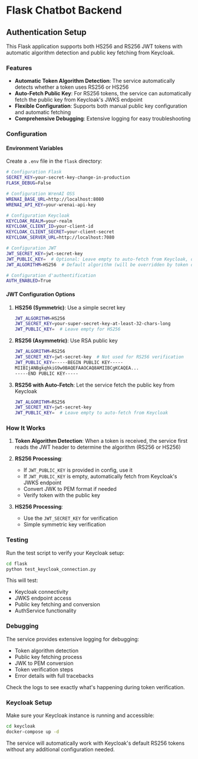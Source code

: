 # Flask Chatbot Backend

## Authentication Setup

This Flask application supports both HS256 and RS256 JWT tokens with automatic algorithm detection and public key fetching from Keycloak.

### Features

- **Automatic Token Algorithm Detection**: The service automatically detects whether a token uses RS256 or HS256
- **Auto-Fetch Public Key**: For RS256 tokens, the service can automatically fetch the public key from Keycloak's JWKS endpoint
- **Flexible Configuration**: Supports both manual public key configuration and automatic fetching
- **Comprehensive Debugging**: Extensive logging for easy troubleshooting

### Configuration

#### Environment Variables

Create a `.env` file in the `flask` directory:

```bash
# Configuration Flask
SECRET_KEY=your-secret-key-change-in-production
FLASK_DEBUG=False

# Configuration WrenAI OSS
WRENAI_BASE_URL=http://localhost:8080
WRENAI_API_KEY=your-wrenai-api-key

# Configuration Keycloak
KEYCLOAK_REALM=your-realm
KEYCLOAK_CLIENT_ID=your-client-id
KEYCLOAK_CLIENT_SECRET=your-client-secret
KEYCLOAK_SERVER_URL=http://localhost:7080

# Configuration JWT
JWT_SECRET_KEY=jwt-secret-key
JWT_PUBLIC_KEY=  # Optional: Leave empty to auto-fetch from Keycloak, or provide PEM-formatted public key
JWT_ALGORITHM=HS256  # Default algorithm (will be overridden by token detection)

# Configuration d'authentification
AUTH_ENABLED=True
```

#### JWT Configuration Options

1. **HS256 (Symmetric)**: Use a simple secret key
   ```bash
   JWT_ALGORITHM=HS256
   JWT_SECRET_KEY=your-super-secret-key-at-least-32-chars-long
   JWT_PUBLIC_KEY=  # Leave empty for HS256
   ```

2. **RS256 (Asymmetric)**: Use RSA public key
   ```bash
   JWT_ALGORITHM=RS256
   JWT_SECRET_KEY=jwt-secret-key  # Not used for RS256 verification
   JWT_PUBLIC_KEY=-----BEGIN PUBLIC KEY-----
   MIIBIjANBgkqhkiG9w0BAQEFAAOCAQ8AMIIBCgKCAQEA...
   -----END PUBLIC KEY-----
   ```

3. **RS256 with Auto-Fetch**: Let the service fetch the public key from Keycloak
   ```bash
   JWT_ALGORITHM=RS256
   JWT_SECRET_KEY=jwt-secret-key
   JWT_PUBLIC_KEY=  # Leave empty to auto-fetch from Keycloak
   ```

### How It Works

1. **Token Algorithm Detection**: When a token is received, the service first reads the JWT header to determine the algorithm (RS256 or HS256)

2. **RS256 Processing**:
   - If `JWT_PUBLIC_KEY` is provided in config, use it
   - If `JWT_PUBLIC_KEY` is empty, automatically fetch from Keycloak's JWKS endpoint
   - Convert JWK to PEM format if needed
   - Verify token with the public key

3. **HS256 Processing**:
   - Use the `JWT_SECRET_KEY` for verification
   - Simple symmetric key verification

### Testing

Run the test script to verify your Keycloak setup:

```bash
cd flask
python test_keycloak_connection.py
```

This will test:
- Keycloak connectivity
- JWKS endpoint access
- Public key fetching and conversion
- AuthService functionality

### Debugging

The service provides extensive logging for debugging:

- Token algorithm detection
- Public key fetching process
- JWK to PEM conversion
- Token verification steps
- Error details with full tracebacks

Check the logs to see exactly what's happening during token verification.

### Keycloak Setup

Make sure your Keycloak instance is running and accessible:

```bash
cd keycloak
docker-compose up -d
```

The service will automatically work with Keycloak's default RS256 tokens without any additional configuration needed.
